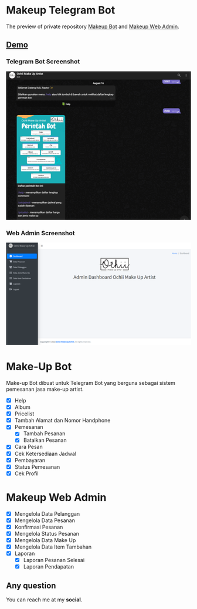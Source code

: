 # Makeup Telegram Bot 

The preview of private repository [Makeup Bot](https://github.com/rizaldan/make-up-bot) and [Makeup Web Admin](https://github.com/rizaldan/makeup-dashboard). 

## [Demo](http://dev.rizdan.com/ochii)

### Telegram Bot Screenshot

![](https://raw.githubusercontent.com/rizaldan/makeup-public/main/telegram-bot.png)

### Web Admin Screenshot

![](https://raw.githubusercontent.com/rizaldan/makeup-public/main/web-admin.png)

# Make-Up Bot

Make-up Bot dibuat untuk Telegram Bot yang berguna sebagai sistem pemesanan jasa make-up artist.

 - [x] Help
 - [x] Album
 - [x] Pricelist
 - [x] Tambah Alamat dan Nomor Handphone
 - [x] Pemesanan
    - [x] Tambah Pesanan
    - [x] Batalkan Pesanan
 - [x] Cara Pesan
 - [x] Cek Ketersediaan Jadwal
 - [x] Pembayaran
 - [x] Status Pemesanan
 - [x] Cek Profil

# Makeup Web Admin

- [x] Mengelola Data Pelanggan
- [x] Mengelola Data Pesanan
- [x] Konfirmasi Pesanan
- [x] Mengelola Status Pesanan
- [x] Mengelola Data Make Up
- [x] Mengelola Data Item Tambahan
- [x] Laporan
    - [x] Laporan Pesanan Selesai
    - [x] Laporan Pendapatan

## Any question

You can reach me at my **social**.